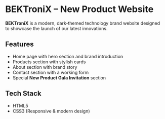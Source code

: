 # BEKTroniX – New Product Website

**BEKTroniX** is a modern, dark-themed technology brand website designed to showcase the launch of our latest innovations.

## Features
- Home page with hero section and brand introduction
- Products section with stylish cards
- About section with brand story
- Contact section with a working form
- Special **New Product Gala Invitation** section

## Tech Stack
- HTML5
- CSS3 (Responsive & modern design)

